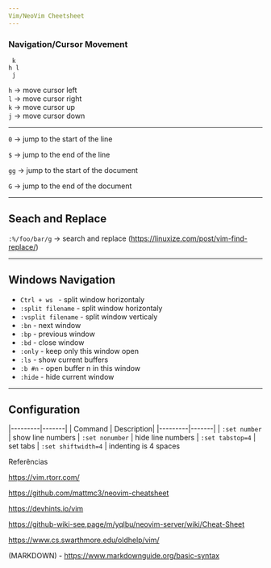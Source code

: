 ```yaml
---
Vim/NeoVim Cheetsheet
---
```


### Navigation/Cursor Movement


```
 k
h l
 j
```

`h` -> move cursor left  
`l` -> move cursor right  
`k` -> move cursor up  
`j` -> move cursor down  
***
`0` -> jump to the start of the line

`$` -> jump to the end of the line

`gg` -> jump to the start of the document

`G` -> jump to the end of the document

---
Seach and Replace
---
`:%/foo/bar/g` -> search and replace (https://linuxize.com/post/vim-find-replace/)

---
Windows Navigation
---
* `Ctrl + ws ` - split window horizontaly
* `:split filename` - split window horizontaly
* `:vsplit filename` - split window verticaly
* `:bn` - next window
* `:bp` - previous window
* `:bd` - close window
* `:only` - keep only this window open
* `:ls` - show current buffers
* `:b #n` - open buffer n in this window
* `:hide` - hide current window

---
Configuration
---
|---------|-------|
| Command | Description|
|---------|-------|
| `:set number` | show line numbers
| `:set nonumber` | hide line numbers
| `:set tabstop=4` | set tabs
| `:set shiftwidth=4` | indenting is 4 spaces

Referências

https://vim.rtorr.com/

https://github.com/mattmc3/neovim-cheatsheet

https://devhints.io/vim

https://github-wiki-see.page/m/yqlbu/neovim-server/wiki/Cheat-Sheet

https://www.cs.swarthmore.edu/oldhelp/vim/

(MARKDOWN) - https://www.markdownguide.org/basic-syntax

